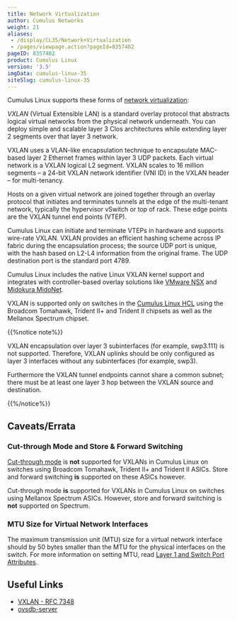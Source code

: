```yaml
---
title: Network Virtualization
author: Cumulus Networks
weight: 21
aliases:
 - /display/CL35/Network+Virtualization
 - /pages/viewpage.action?pageId=8357482
pageID: 8357482
product: Cumulus Linux
version: '3.5'
imgData: cumulus-linux-35
siteSlug: cumulus-linux-35
---
```

Cumulus Linux supports these forms of 
[network virtualization](http://en.wikipedia.org/wiki/Network_virtualization):

*VXLAN* (Virtual Extensible LAN) is a standard overlay protocol that
abstracts logical virtual networks from the physical network underneath.
You can deploy simple and scalable layer 3 Clos architectures while
extending layer 2 segments over that layer 3 network.

VXLAN uses a VLAN-like encapsulation technique to encapsulate MAC-based
layer 2 Ethernet frames within layer 3 UDP packets. Each virtual network
is a VXLAN logical L2 segment. VXLAN scales to 16 million segments – a
24-bit VXLAN network identifier (VNI ID) in the VXLAN header – for
multi-tenancy.

Hosts on a given virtual network are joined together through an overlay
protocol that initiates and terminates tunnels at the edge of the
multi-tenant network, typically the hypervisor vSwitch or top of rack.
These edge points are the VXLAN tunnel end points (VTEP).

Cumulus Linux can initiate and terminate VTEPs in hardware and supports
wire-rate VXLAN. VXLAN provides an efficient hashing scheme across IP
fabric during the encapsulation process; the source UDP port is unique,
with the hash based on L2-L4 information from the original frame. The
UDP destination port is the standard port 4789.

Cumulus Linux includes the native Linux VXLAN kernel support and
integrates with controller-based overlay solutions like 
[VMware NSX](/version/cumulus-linux-35/Network-Virtualization/Virtualization-Integrations/Integrating-Hardware-VTEPs-with-VMware-NSX)
and [Midokura MidoNet](/version/cumulus-linux-35/Network-Virtualization/Virtualization-Integrations/Integrating-Hardware-VTEPs-with-Midokura-MidoNet-and-OpenStack).

VXLAN is supported only on switches in the 
[Cumulus Linux HCL](https://cumulusnetworks.com/support/hcl/) using the Broadcom
Tomahawk, Trident II+ and Trident II chipsets as well as the Mellanox
Spectrum chipset.

{{%notice note%}}

VXLAN encapsulation over layer 3 subinterfaces (for example, swp3.111)
is not supported. Therefore, VXLAN uplinks should be only configured as
layer 3 interfaces without any subinterfaces (for example, swp3).

Furthermore the VXLAN tunnel endpoints cannot share a common subnet;
there must be at least one layer 3 hop between the VXLAN source and
destination.

{{%/notice%}}

## Caveats/Errata

### Cut-through Mode and Store & Forward Switching

[Cut-through mode](/version/cumulus-linux-35/Interface-Configuration-and-Management/Buffer-and-Queue-Management/#configuring-cut-through-mode-and-store-and-forward-switching)
is **not** supported for VXLANs in Cumulus Linux on switches using
Broadcom Tomahawk, Trident II+ and Trident II ASICs. Store and forward
switching **is** supported on these ASICs however.

Cut-through mode **is** supported for VXLANs in Cumulus Linux on
switches using Mellanox Spectrum ASICs. However, store and forward
switching is **not** supported on Spectrum.

### MTU Size for Virtual Network Interfaces

The maximum transmission unit (MTU) size for a virtual network interface
should by 50 bytes smaller than the MTU for the physical interfaces on
the switch. For more information on setting MTU, read 
[Layer 1 and Switch Port Attributes](/version/cumulus-linux-35/Interface-Configuration-and-Management/Layer-1-and-Switch-Port-Attributes/#mtu-for-a-bridge).

## Useful Links

  - [VXLAN - RFC 7348](https://tools.ietf.org/html/rfc7348)
  - [ovsdb-server](http://openvswitch.org/support/dist-docs/ovsdb-server.1.html)
